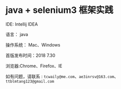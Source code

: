# java + selenium3 框架实践

IDE: Intellij IDEA 

语言： java

操作系统： Mac、Windows

首版发布时间：2018 7.30

浏览器:Chrome、Firefox、IE

如有问题，请联系 : `tcwaily@me.com`、`ae3inrsv@163.com`、`ttblmtang123@gmail.com`